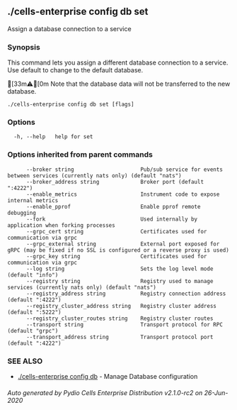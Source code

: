 ## ./cells-enterprise config db set

Assign a database connection to a service

### Synopsis


This command lets you assign a different database connection to a service. Use default to change to the default database.

[33m⚠[0m  Note that the database data will not be transferred to the new database.

```
./cells-enterprise config db set [flags]
```

### Options

```
  -h, --help   help for set
```

### Options inherited from parent commands

```
      --broker string                     Pub/sub service for events between services (currently nats only) (default "nats")
      --broker_address string             Broker port (default ":4222")
      --enable_metrics                    Instrument code to expose internal metrics
      --enable_pprof                      Enable pprof remote debugging
      --fork                              Used internally by application when forking processes
      --grpc_cert string                  Certificates used for communication via grpc
      --grpc_external string              External port exposed for gRPC (may be fixed if no SSL is configured or a reverse proxy is used)
      --grpc_key string                   Certificates used for communication via grpc
      --log string                        Sets the log level mode (default "info")
      --registry string                   Registry used to manage services (currently nats only) (default "nats")
      --registry_address string           Registry connection address (default ":4222")
      --registry_cluster_address string   Registry cluster address (default ":5222")
      --registry_cluster_routes string    Registry cluster routes
      --transport string                  Transport protocol for RPC (default "grpc")
      --transport_address string          Transport protocol port (default ":4222")
```

### SEE ALSO

* [./cells-enterprise config db](./cells-enterprise-config-db)	 - Manage Database configuration

###### Auto generated by Pydio Cells Enterprise Distribution v2.1.0-rc2 on 26-Jun-2020
